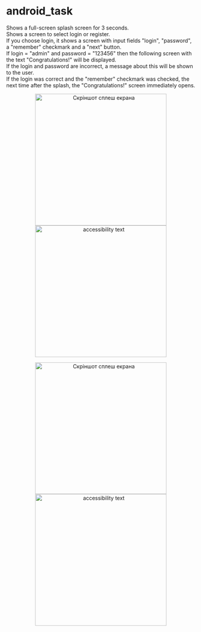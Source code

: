 # android_task


Shows a full-screen splash screen for 3 seconds. <br>
Shows a screen to select login or register. <br>
If you choose login, it shows a screen with input fields "login", "password", a "remember" checkmark and a "next" button. <br>
If login = "admin" and password = "123456" then the following screen with the text "Congratulations!" will be displayed. <br>
If the login and password are incorrect, a message about this will be shown to the user. <br>
If the login was correct and the "remember" checkmark was checked, the next time after the splash, the "Congratulations!" screen immediately opens. <br>



 <p align="center">
  <img src="src_for_redme/1.png" width="350" title="Скріншот сплеш екрана">
  <img src="src_for_redme/2.png" width="350" alt="accessibility text">
</p>

 <p align="center">
  <img src="src_for_redme/login.png" width="350" title="Скріншот сплеш екрана">
  <img src="src_for_redme/main.png" width="350" alt="accessibility text">
</p>





